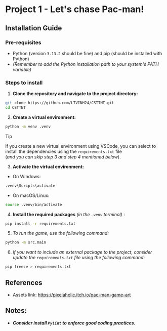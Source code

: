 # Project 1 - Let's chase Pac-man!

## Installation Guide

### Pre-requisites

- Python (version `3.13.2` should be fine) and pip (should be installed with Python)
- _(Remember to add the Python installation path to your system's PATH variable)_

### Steps to install

1. **Clone the repository and navigate to the project directory:**

```bash
git clone https://github.com/LTVINH24/CSTTNT.git
cd CSTTNT
```

2. **Create a virtual environment:**

```bash
python -m venv .venv
```

> [!Tip]
> If you create a new virtual environment using VSCode, you can select to install the dependencies using the `requirements.txt` file\
> (_and you can skip step 3 and step 4 mentioned below_).

3. **Activate the virtual environment:**

- On Windows:

```bash
.venv\Scripts\activate
```

- On macOS/Linux:

```bash
source .venv/bin/activate
```

4. **Install the required packages** _(in the `.venv` terminal)_ :

```bash
pip install -r requirements.txt
```

5. _To run the game, use the following command:_

```bash
python -m src.main
```

6. _If you want to include an external package to the project, consider update the `requirements.txt` file using the following command:_

```bash
pip freeze > requirements.txt
```

## References

- Assets link: https://pixelaholic.itch.io/pac-man-game-art

## Notes:

- **_Consider install `Pylint` to enforce good coding practices._**
